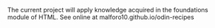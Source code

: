 The current project will apply knowledge acquired in the foundations module of HTML.
See online at malforo10.github.io/odin-recipes
